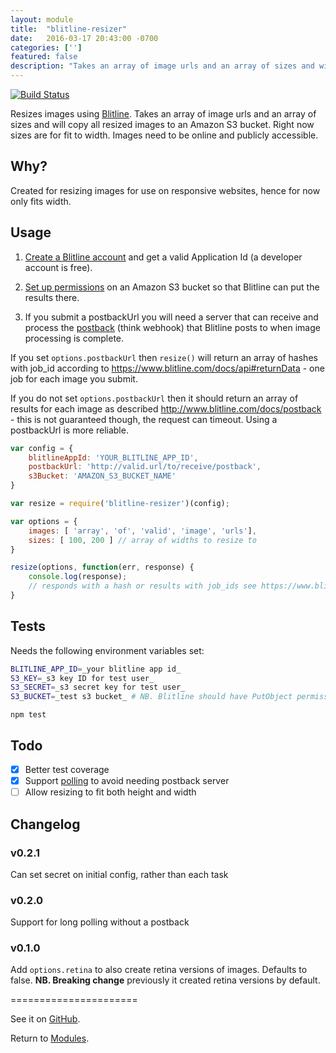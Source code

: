 ```yaml
---
layout: module
title:  "blitline-resizer"
date:   2016-03-17 20:43:00 -0700
categories: ['']
featured: false
description: "Takes an array of image urls and an array of sizes and will copy all resized images to an Amazon S3 bucket."
---
```


[![Build Status](https://travis-ci.org/digidem/blitline-resizer.svg)](https://travis-ci.org/digidem/blitline-resizer)

Resizes images using [Blitline](https://www.blitline.com/). Takes an array of image urls and an array of sizes and will copy all resized images to an Amazon S3 bucket. Right now sizes are for fit to width. Images need to be online and publicly accessible.

## Why?

Created for resizing images for use on responsive websites, hence for now only fits width.

## Usage

1. [Create a Blitline account](https://www.blitline.com/signup) and get a valid Application Id (a developer account is free).

2. [Set up permissions](https://www.blitline.com/docs/s3_permissions) on an Amazon S3 bucket so that Blitline can put the results there.

3. If you submit a postbackUrl you will need a server that can receive and process the [postback](https://www.blitline.com/docs/postback) (think webhook) that Blitline posts to when image processing is complete.

If you set `options.postbackUrl` then `resize()` will return an array of hashes with job_id according to https://www.blitline.com/docs/api#returnData - one job for each image you submit.

If you do not set `options.postbackUrl` then it should return an array of results for each image as described http://www.blitline.com/docs/postback - this is not guaranteed though, the request can timeout. Using a postbackUrl is more reliable.

```javascript
var config = {
    blitlineAppId: 'YOUR_BLITLINE_APP_ID',
    postbackUrl: 'http://valid.url/to/receive/postback',
    s3Bucket: 'AMAZON_S3_BUCKET_NAME'
}

var resize = require('blitline-resizer')(config);

var options = {
    images: [ 'array', 'of', 'valid', 'image', 'urls'],
    sizes: [ 100, 200 ] // array of widths to resize to
}

resize(options, function(err, response) {
    console.log(response);
    // responds with a hash or results with job_ids see https://www.blitline.com/docs/api
}
```

## Tests

Needs the following environment variables set:

```sh
BLITLINE_APP_ID=_your blitline app id_
S3_KEY=_s3 key ID for test user_
S3_SECRET=_s3 secret key for test user_
S3_BUCKET=_test s3 bucket_ # NB. Blitline should have PutObject permissions, your S3 test user should have DeleteObject permissions
```

`npm test`

## Todo

- [x] Better test coverage
- [x] Support [polling](https://www.blitline.com/docs/polling) to avoid needing postback server
- [ ] Allow resizing to fit both height and width

## Changelog

### v0.2.1

Can set secret on initial config, rather than each task

### v0.2.0

Support for long polling without a postback

### v0.1.0

Add `options.retina` to also create retina versions of images. Defaults to false. **NB. Breaking change** previously it created retina versions by default.

======================

See it on [GitHub](https://github.com/digidem/blitline-resizer).

Return to [Modules](/modules).